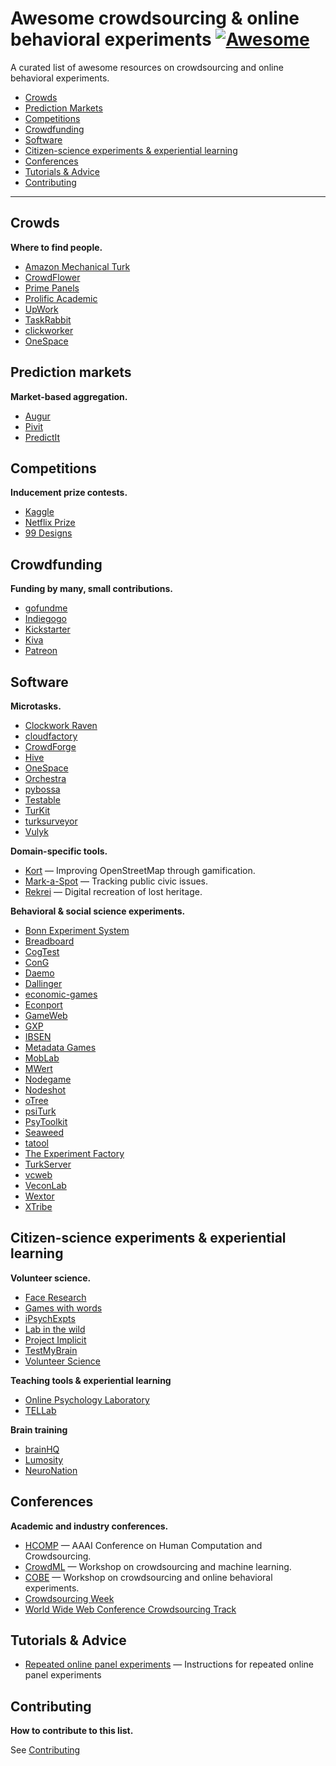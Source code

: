 # Awesome crowdsourcing & online behavioral experiments [![Awesome](https://cdn.rawgit.com/sindresorhus/awesome/d7305f38d29fed78fa85652e3a63e154dd8e8829/media/badge.svg)](https://github.com/sindresorhus/awesome)

A curated list of awesome resources on crowdsourcing and online behavioral experiments.

- [Crowds](#crowds)
- [Prediction Markets](#prediction-markets)
- [Competitions](#competitions)
- [Crowdfunding](#crowdfunding)
- [Software](#software)
- [Citizen-science experiments & experiential learning](#citizen-science-experiments-&-experiential-learning)
- [Conferences](#conferences)
- [Tutorials & Advice](#tutorials-&-advice)
- [Contributing](#contributing)

---

## Crowds

**Where to find people.**

- [Amazon Mechanical Turk](https://www.mturk.com/mturk/welcome)
- [CrowdFlower](https://www.crowdflower.com/)
- [Prime Panels](https://www.turkprime.com/Service/PrimePanels)
- [Prolific Academic](https://prolific.ac/)
- [UpWork](https://www.upwork.com/)
- [TaskRabbit](https://www.taskrabbit.com/)
- [clickworker](http://clickworker.com/)
- [OneSpace](www.onespace.com)

## Prediction markets

**Market-based aggregation.**

- [Augur](https://www.augur.net/)
- [Pivit](http://www.pivit.io/)
- [PredictIt](https://www.predictit.org/)

## Competitions

**Inducement prize contests.**

- [Kaggle](https://www.kaggle.com/)
- [Netflix Prize](http://www.netflixprize.com/)
- [99 Designs](http://99designs.com/)

## Crowdfunding

**Funding by many, small contributions.**

- [gofundme](https://www.gofundme.com/)
- [Indiegogo](https://www.indiegogo.com/)
- [Kickstarter](https://www.kickstarter.com/)
- [Kiva](https://www.kiva.org/)
- [Patreon](https://www.patreon.com/)

## Software

**Microtasks.**

- [Clockwork Raven](http://twitter.github.io/clockworkraven/)
- [cloudfactory](https://www.cloudfactory.com/)
- [CrowdForge](http://smus.com/crowdforge/)
- [Hive](https://github.com/nytlabs/hive)
- [OneSpace](https://www.onespace.com/)
- [Orchestra](http://orchestra.b12.io/)
- [pybossa](http://pybossa.com/)
- [Testable](http://www.testable.org/)
- [TurKit](http://groups.csail.mit.edu/uid/turkit/)
- [turksurveyor](https://code.google.com/archive/p/turksurveyor/)
- [Vulyk](https://vulyk.readthedocs.io/)

**Domain-specific tools.**

- [Kort](https://github.com/kort/kort) — Improving OpenStreetMap through gamification.
- [Mark-a-Spot](https://github.com/markaspot/mark-a-spot) — Tracking public civic issues.
- [Rekrei](https://github.com/rekrei/rekrei) — Digital recreation of lost heritage.

**Behavioral & social science experiments.**

- [Bonn Experiment System](http://boxs.uni-bonn.de/)
- [Breadboard](http://breadboard.yale.edu)
- [CogTest](http://cogtest.com/home.html)
- [ConG](https://leeps.ucsc.edu/cong)
- [Daemo](http://crowdresearch.stanford.edu/)
- [Dallinger](http://docs.dallinger.io/)
- [economic-games](http://economics-games.com/games)
- [Econport](http://econport.org/econport/request?page=web_home)
- [GameWeb](http://gameweb.sourceforge.net/)
- [GXP](http://gxp.world/)
- [IBSEN](http://ibsen-h2020.eu/)
- [Metadata Games](http://www.metadatagames.org/)
- [MobLab](https://www.moblab.com/)
- [MWert](https://github.com/hawkrobe/MWERT)
- [Nodegame](http://nodegame.org/)
- [Nodeshot](http://docs.nodeshot.org/en/latest/)
- [oTree](http://www.otree.org/)
- [psiTurk](https://psiturk.org/)
- [PsyToolkit](http://www.psytoolkit.org/experiment-library/)
- [Seaweed](http://dl.acm.org/citation.cfm?id=1600162)
- [tatool](http://www.tatool-web.com/#/)
- [The Experiment Factory](https://expfactory.github.io/)
- [TurkServer](http://turkserver.readthedocs.io/en/latest/)
- [vcweb](https://github.com/virtualcommons/vcweb)
- [VeconLab](http://veconlab.econ.virginia.edu/admin.htm)
- [Wextor](http://wextor.org/wextor/en/)
- [XTribe](http://www.xtribe.eu/)

## Citizen-science experiments & experiential learning

**Volunteer science.**

- [Face Research](http://www.faceresearch.org/)
- [Games with words](http://gameswithwords.org/)
- [iPsychExpts](http://www.ipsychexpts.com/)
- [Lab in the wild](http://labinthewild.org/)
- [Project Implicit](https://implicit.harvard.edu/implicit/takeatest.html)
- [TestMyBrain](http://testmybrain.org/)
- [Volunteer Science](https://volunteerscience.com/)

**Teaching tools & experiential learning**

- [Online Psychology Laboratory](http://opl.apa.org/)
- [TELLab](http://tellab.fas.harvard.edu/)

**Brain training**

- [brainHQ](https://www.brainhq.com)
- [Lumosity](https://www.lumosity.com/)
- [NeuroNation](https://www.neuronation.com/)

## Conferences

**Academic and industry conferences.**

- [HCOMP](http://www.humancomputation.com/) — AAAI Conference on Human Computation and Crowdsourcing.
- [CrowdML](http://crowdml.cc/) — Workshop on crowdsourcing and machine learning.
- [COBE](http://conference.researchbib.com/view/event/55323) — Workshop on crowdsourcing and online behavioral experiments.
- [Crowdsourcing Week](http://crowdsourcingweek.com/)
- [World Wide Web Conference Crowdsourcing Track](http://www2017.com.au/call-for-papers/crowdsourcing.php)

## Tutorials & Advice

- [Repeated online panel experiments](https://github.com/dbroockman/repeated-online-panel-experiments) — Instructions for repeated online panel experiments

## Contributing

**How to contribute to this list.**

See [Contributing](https://github.com/suchow/awesome-crowdsourcing/blob/master/CONTRIBUTING.md)
